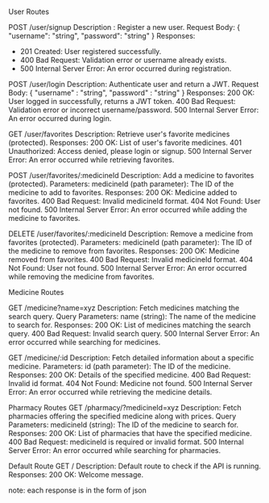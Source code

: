 User Routes

  POST /user/signup
  Description : Register a new user.
  Request Body:
   {
    "username": "string",
    "password": "string"
  }
Responses:
  - 201 Created: User registered successfully.
  - 400 Bad Request: Validation error or username already exists.
  - 500 Internal Server Error: An error occurred during registration.

  POST /user/login
Description: Authenticate user and return a JWT.
Request Body: {
  "username" : "string",
  "password" : "string"
}
Responses:
200 OK: User logged in successfully, returns a JWT token.
400 Bad Request: Validation error or incorrect username/password.
500 Internal Server Error: An error occurred during login.

GET /user/favorites
Description: Retrieve user's favorite medicines (protected).
Responses:
200 OK: List of user's favorite medicines.
401 Unauthorized: Access denied, please login or signup.
500 Internal Server Error: An error occurred while retrieving favorites.

POST /user/favorites/:medicineId
Description: Add a medicine to favorites (protected).
Parameters:
medicineId (path parameter): The ID of the medicine to add to favorites.
Responses:
200 OK: Medicine added to favorites.
400 Bad Request: Invalid medicineId format.
404 Not Found: User not found.
500 Internal Server Error: An error occurred while adding the medicine to favorites.

DELETE /user/favorites/:medicineId
Description: Remove a medicine from favorites (protected).
Parameters:
medicineId (path parameter): The ID of the medicine to remove from favorites.
Responses:
200 OK: Medicine removed from favorites.
400 Bad Request: Invalid medicineId format.
404 Not Found: User not found.
500 Internal Server Error: An error occurred while removing the medicine from favorites.

Medicine Routes

GET /medicine?name=xyz
Description: Fetch medicines matching the search query.
Query Parameters:
name (string): The name of the medicine to search for.
Responses:
200 OK: List of medicines matching the search query.
400 Bad Request: Invalid search query.
500 Internal Server Error: An error occurred while searching for medicines.

GET /medicine/:id
Description: Fetch detailed information about a specific medicine.
Parameters:
id (path parameter): The ID of the medicine.
Responses:
200 OK: Details of the specified medicine.
400 Bad Request: Invalid id format.
404 Not Found: Medicine not found.
500 Internal Server Error: An error occurred while retrieving the medicine details.

Pharmacy Routes
GET /pharmacy/?medicineId=xyz
Description: Fetch pharmacies offering the specified medicine along with prices.
Query Parameters:
medicineId (string): The ID of the medicine to search for.
Responses:
200 OK: List of pharmacies that have the specified medicine.
400 Bad Request: medicineId is required or invalid format.
500 Internal Server Error: An error occurred while searching for pharmacies.

Default Route
GET /
Description: Default route to check if the API is running.
Responses:
200 OK: Welcome message.

note: each response is in the form of json 
